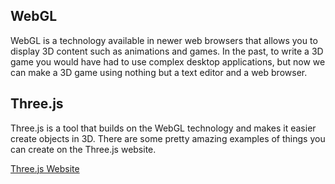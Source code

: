 WebGL
-----

WebGL is a technology available in newer web browsers that allows you to display 3D content such as animations and games. In the past, to write a 3D game you would have had to use complex desktop applications, but now we can make a 3D game using nothing but a text editor and a web browser.

Three.js
--------

Three.js is a tool that builds on the WebGL technology and makes it easier create objects in 3D. There are some pretty amazing examples of things you can create on the Three.js website.

[Three.js Website](http://threejs.org/)

